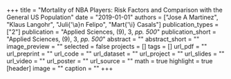 +++
title = "Mortality of NBA Players: Risk Factors and Comparison with the General US Population"
date = "2019-01-01"
authors = ["Jose A Martinez", "Klaus Langohr", "Juli{\'\a}n Felipo", "Mart{\'\i} Casals"]
publication_types = ["2"]
publication = "Applied Sciences, (9), 3, _pp. 500_"
publication_short = "Applied Sciences, (9), 3, _pp. 500_"
abstract = ""
abstract_short = ""
image_preview = ""
selected = false
projects = []
tags = []
url_pdf = ""
url_preprint = ""
url_code = ""
url_dataset = ""
url_project = ""
url_slides = ""
url_video = ""
url_poster = ""
url_source = ""
math = true
highlight = true
[header]
image = ""
caption = ""
+++
